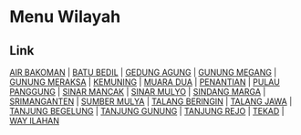# Menu Wilayah

## Link

[AIR BAKOMAN](https://github.com/gigit-pemilu/pemilu-2024-18-lampung/tree/main/pileg-dpr/hitung-suara/sub/18-lampung/sub/06-tanggamus/sub/04-pulau-panggung/sub/2015-air-bakoman)
 | 
[BATU BEDIL](https://github.com/gigit-pemilu/pemilu-2024-18-lampung/tree/main/pileg-dpr/hitung-suara/sub/18-lampung/sub/06-tanggamus/sub/04-pulau-panggung/sub/2014-batu-bedil)
 | 
[GEDUNG AGUNG](https://github.com/gigit-pemilu/pemilu-2024-18-lampung/tree/main/pileg-dpr/hitung-suara/sub/18-lampung/sub/06-tanggamus/sub/04-pulau-panggung/sub/2007-gedung-agung)
 | 
[GUNUNG MEGANG](https://github.com/gigit-pemilu/pemilu-2024-18-lampung/tree/main/pileg-dpr/hitung-suara/sub/18-lampung/sub/06-tanggamus/sub/04-pulau-panggung/sub/2002-gunung-megang)
 | 
[GUNUNG MERAKSA](https://github.com/gigit-pemilu/pemilu-2024-18-lampung/tree/main/pileg-dpr/hitung-suara/sub/18-lampung/sub/06-tanggamus/sub/04-pulau-panggung/sub/2012-gunung-meraksa)
 | 
[KEMUNING](https://github.com/gigit-pemilu/pemilu-2024-18-lampung/tree/main/pileg-dpr/hitung-suara/sub/18-lampung/sub/06-tanggamus/sub/04-pulau-panggung/sub/2006-kemuning)
 | 
[MUARA DUA](https://github.com/gigit-pemilu/pemilu-2024-18-lampung/tree/main/pileg-dpr/hitung-suara/sub/18-lampung/sub/06-tanggamus/sub/04-pulau-panggung/sub/2009-muara-dua)
 | 
[PENANTIAN](https://github.com/gigit-pemilu/pemilu-2024-18-lampung/tree/main/pileg-dpr/hitung-suara/sub/18-lampung/sub/06-tanggamus/sub/04-pulau-panggung/sub/2008-penantian)
 | 
[PULAU PANGGUNG](https://github.com/gigit-pemilu/pemilu-2024-18-lampung/tree/main/pileg-dpr/hitung-suara/sub/18-lampung/sub/06-tanggamus/sub/04-pulau-panggung/sub/2011-pulau-panggung)
 | 
[SINAR MANCAK](https://github.com/gigit-pemilu/pemilu-2024-18-lampung/tree/main/pileg-dpr/hitung-suara/sub/18-lampung/sub/06-tanggamus/sub/04-pulau-panggung/sub/2030-sinar-mancak)
 | 
[SINAR MULYO](https://github.com/gigit-pemilu/pemilu-2024-18-lampung/tree/main/pileg-dpr/hitung-suara/sub/18-lampung/sub/06-tanggamus/sub/04-pulau-panggung/sub/2005-sinar-mulyo)
 | 
[SINDANG MARGA](https://github.com/gigit-pemilu/pemilu-2024-18-lampung/tree/main/pileg-dpr/hitung-suara/sub/18-lampung/sub/06-tanggamus/sub/04-pulau-panggung/sub/2026-sindang-marga)
 | 
[SRIMANGANTEN](https://github.com/gigit-pemilu/pemilu-2024-18-lampung/tree/main/pileg-dpr/hitung-suara/sub/18-lampung/sub/06-tanggamus/sub/04-pulau-panggung/sub/2028-srimanganten)
 | 
[SUMBER MULYA](https://github.com/gigit-pemilu/pemilu-2024-18-lampung/tree/main/pileg-dpr/hitung-suara/sub/18-lampung/sub/06-tanggamus/sub/04-pulau-panggung/sub/2025-sumber-mulya)
 | 
[TALANG BERINGIN](https://github.com/gigit-pemilu/pemilu-2024-18-lampung/tree/main/pileg-dpr/hitung-suara/sub/18-lampung/sub/06-tanggamus/sub/04-pulau-panggung/sub/2001-talang-beringin)
 | 
[TALANG JAWA](https://github.com/gigit-pemilu/pemilu-2024-18-lampung/tree/main/pileg-dpr/hitung-suara/sub/18-lampung/sub/06-tanggamus/sub/04-pulau-panggung/sub/2027-talang-jawa)
 | 
[TANJUNG BEGELUNG](https://github.com/gigit-pemilu/pemilu-2024-18-lampung/tree/main/pileg-dpr/hitung-suara/sub/18-lampung/sub/06-tanggamus/sub/04-pulau-panggung/sub/2004-tanjung-begelung)
 | 
[TANJUNG GUNUNG](https://github.com/gigit-pemilu/pemilu-2024-18-lampung/tree/main/pileg-dpr/hitung-suara/sub/18-lampung/sub/06-tanggamus/sub/04-pulau-panggung/sub/2029-tanjung-gunung)
 | 
[TANJUNG REJO](https://github.com/gigit-pemilu/pemilu-2024-18-lampung/tree/main/pileg-dpr/hitung-suara/sub/18-lampung/sub/06-tanggamus/sub/04-pulau-panggung/sub/2003-tanjung-rejo)
 | 
[TEKAD](https://github.com/gigit-pemilu/pemilu-2024-18-lampung/tree/main/pileg-dpr/hitung-suara/sub/18-lampung/sub/06-tanggamus/sub/04-pulau-panggung/sub/2010-tekad)
 | 
[WAY ILAHAN](https://github.com/gigit-pemilu/pemilu-2024-18-lampung/tree/main/pileg-dpr/hitung-suara/sub/18-lampung/sub/06-tanggamus/sub/04-pulau-panggung/sub/2013-way-ilahan)

